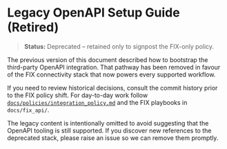 # Legacy OpenAPI Setup Guide (Retired)

> **Status:** Deprecated – retained only to signpost the FIX-only policy.

The previous version of this document described how to bootstrap the third-party
OpenAPI integration. That pathway has been removed in favour of the FIX
connectivity stack that now powers every supported workflow.

If you need to review historical decisions, consult the commit history prior to
the FIX policy shift. For day-to-day work follow
[`docs/policies/integration_policy.md`](policies/integration_policy.md) and the
FIX playbooks in `docs/fix_api/`.

The legacy content is intentionally omitted to avoid suggesting that the OpenAPI
tooling is still supported. If you discover new references to the deprecated
stack, please raise an issue so we can remove them promptly.
